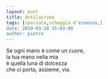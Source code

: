 ```yaml
---
layout: post
title: Antilacrima
tags: [speciale,scheggia d'essenza,]
date: 2010-03-28 15:03:00
author: pietro
---
```

Se ogni mano è come un cuore,<br/>la tua mano nella mia<br/>è quella luna di dolcezza<br/>che ci porta, assieme, via.
